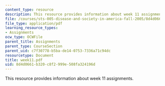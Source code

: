 ```yaml
---
content_type: resource
description: This resource provides information about week 11 assignments.
file: /courses/sts-005-disease-and-society-in-america-fall-2005/8d4d0661b320c8f2999e508fa324196d_week11.pdf
file_type: application/pdf
learning_resource_types:
- Assignments
ocw_type: OCWFile
parent_title: Assignments
parent_type: CourseSection
parent_uid: c7f30778-b5ba-de14-0753-7336a71c94dc
resourcetype: Document
title: week11.pdf
uid: 8d4d0661-b320-c8f2-999e-508fa324196d
---
```

This resource provides information about week 11 assignments.

